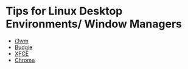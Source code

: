 # Tips for Linux Desktop Environments/ Window Managers

* [i3wm](/Desktop-Environments/i3wm.md)
* [Budgie](/Desktop-Environments/Budgie.md)
* [XFCE](/Desktop-Environments/XFCE.md)
* [Chrome](/Desktop-Environments/Chrome.md)

